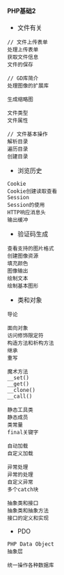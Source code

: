 #### **PHP基础2**
* 文件有关
~~~
// 文件上传表单
处理上传表单
获取文件信息
文件的保存

// GD库简介
处理图像的扩展库

生成缩略图

文件类型
文件属性

// 文件基本操作
解析目录
遍历目录
创建目录
~~~

* 浏览历史
~~~
Cookie
Cookie创建读取查看
Session
Session的使用
HTTP响应消息头
输出缓冲
~~~

* 验证码生成
~~~
查看支持的图片格式
创建图像资源
填充颜色
图像输出
绘制文本
绘制基本图形
~~~

* 类和对象
~~~
导论

面向对象
访问修饰限定符
构造方法和析构方法
继承
重写

魔术方法
__set()
__get()
__clone()
__call()
    
静态工具类
静态成员
类常量  
final关键字

自动加载
自定义加载

异常处理
异常的处理
自定义异常
多个catch块

抽象类和接口
抽象类和抽象方法
接口的定义和实现
~~~

* PDO
~~~
PHP Data Object 
抽象层

统一操作各种数据库
~~~
